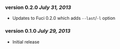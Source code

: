 ### version 0.2.0 *July 31, 2013*
* Updates to Fuci 0.2.0 which adds `--last`/`-l` option

### version 0.1.0 *July 29, 2013*
* Initial release
